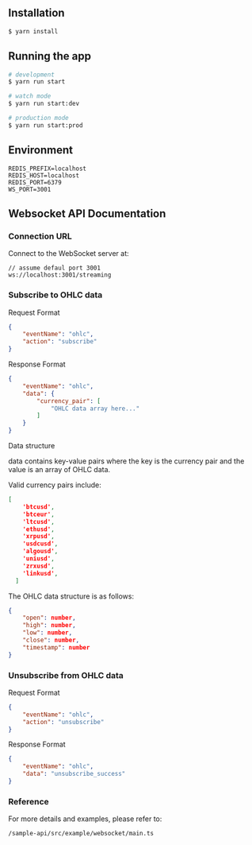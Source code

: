 ## Installation

```bash
$ yarn install
```

## Running the app

```bash
# development
$ yarn run start

# watch mode
$ yarn run start:dev

# production mode
$ yarn run start:prod
```

## Environment
```text
REDIS_PREFIX=localhost
REDIS_HOST=localhost
REDIS_PORT=6379
WS_PORT=3001
```

## Websocket API Documentation

### Connection URL
Connect to the WebSocket server at:
```text
// assume defaul port 3001
ws://localhost:3001/streaming
```

### Subscribe to OHLC data
Request Format
```json
{
    "eventName": "ohlc",
    "action": "subscribe"
}
```
Response Format
```json
{
    "eventName": "ohlc",
    "data": {
        "currency_pair": [
            "OHLC data array here..."
        ]
    }
}
```

Data structure

data contains key-value pairs where the key is the currency pair and the value is an array of OHLC data.

Valid currency pairs include:
```json
[
    'btcusd',
    'btceur',
    'ltcusd',
    'ethusd',
    'xrpusd',
    'usdcusd',
    'algousd',
    'uniusd',
    'zrxusd',
    'linkusd',
  ]
```

The OHLC data structure is as follows:
```json
{
    "open": number,
    "high": number,
    "low": number,
    "close": number,
    "timestamp": number
}
```

### Unsubscribe from OHLC data
Request Format
```json
{
    "eventName": "ohlc",
    "action": "unsubscribe"
}
```

Response Format
```json
{
    "eventName": "ohlc",
    "data": "unsubscribe_success"
}
```

### Reference
For more details and examples, please refer to:
```text
/sample-api/src/example/websocket/main.ts
```